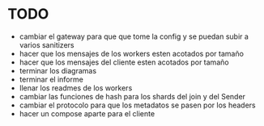 # TODO

- cambiar el gateway para que que tome la config y se puedan subir a varios sanitizers
- hacer que los mensajes de los workers esten acotados por tamaño
- hacer que los mensajes del cliente esten acotados por tamaño
- terminar los diagramas
- terminar el informe
- llenar los readmes de los workers
- cambiar las funciones de hash para los shards del join y del Sender
- cambiar el protocolo para que los metadatos se pasen por los headers
- hacer un compose aparte para el cliente

